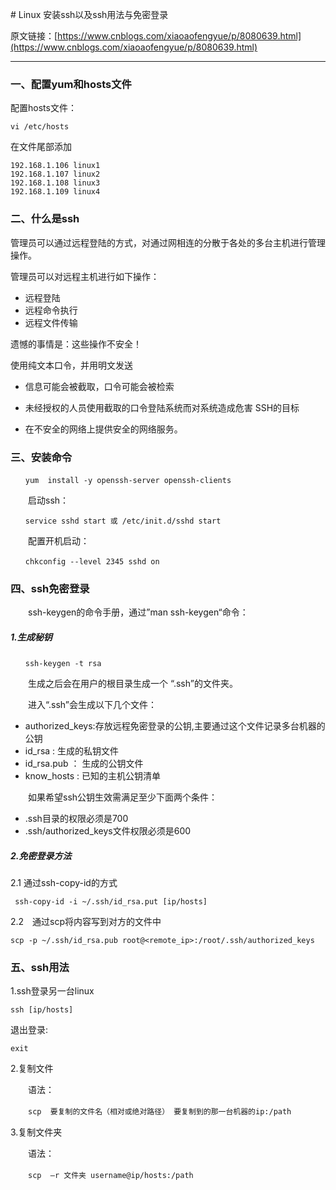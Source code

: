 ﻿﻿﻿﻿# Linux 安装ssh以及ssh用法与免密登录原文链接：[https://www.cnblogs.com/xiaoaofengyue/p/8080639.html](https://www.cnblogs.com/xiaoaofengyue/p/8080639.html)---### 一、配置yum和hosts文件配置hosts文件：```vi /etc/hosts```在文件尾部添加```192.168.1.106 linux1192.168.1.107 linux2192.168.1.108 linux3192.168.1.109 linux4```### 二、什么是ssh管理员可以通过远程登陆的方式，对通过网相连的分散于各处的多台主机进行管理操作。管理员可以对远程主机进行如下操作：- 远程登陆- 远程命令执行- 远程文件传输遗憾的事情是：这些操作不安全！使用纯文本口令，并用明文发送- 信息可能会被截取，口令可能会被检索- 未经授权的人员使用截取的口令登陆系统而对系统造成危害SSH的目标- 在不安全的网络上提供安全的网络服务。### 三、安装命令```　　yum  install -y openssh-server openssh-clients```　　启动ssh：```　　service sshd start 或 /etc/init.d/sshd start```　　配置开机启动：```　　chkconfig --level 2345 sshd on```### 四、ssh免密登录　　ssh-keygen的命令手册，通过”man ssh-keygen“命令：##### 1.生成秘钥```　　ssh-keygen -t rsa```　　生成之后会在用户的根目录生成一个 “.ssh”的文件夹。　　进入“.ssh”会生成以下几个文件：- authorized_keys:存放远程免密登录的公钥,主要通过这个文件记录多台机器的公钥- id_rsa : 生成的私钥文件- id_rsa.pub ： 生成的公钥文件- know_hosts : 已知的主机公钥清单　　如果希望ssh公钥生效需满足至少下面两个条件：-  .ssh目录的权限必须是700 -  .ssh/authorized_keys文件权限必须是600##### 2.免密登录方法2.1 通过ssh-copy-id的方式``` ssh-copy-id -i ~/.ssh/id_rsa.put [ip/hosts]```2.2　通过scp将内容写到对方的文件中```scp -p ~/.ssh/id_rsa.pub root@<remote_ip>:/root/.ssh/authorized_keys```### 五、ssh用法1.ssh登录另一台linux```ssh [ip/hosts]```退出登录:```exit```2.复制文件　　语法：　　`scp  要复制的文件名（相对或绝对路径） 要复制到的那一台机器的ip:/path`3.复制文件夹　　语法：　　`scp  –r 文件夹 username@ip/hosts:/path` 　　